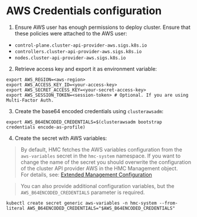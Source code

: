 # AWS Credentials configuration

1. Ensure AWS user has enough permissions to deploy cluster. Ensure that these policies were attached to the AWS user:

* `control-plane.cluster-api-provider-aws.sigs.k8s.io`
* `controllers.cluster-api-provider-aws.sigs.k8s.io`
* `nodes.cluster-api-provider-aws.sigs.k8s.io`

2. Retrieve access key and export it as environment variable:

```
export AWS_REGION=<aws-region>
export AWS_ACCESS_KEY_ID=<your-access-key>
export AWS_SECRET_ACCESS_KEY=<your-secret-access-key>
export AWS_SESSION_TOKEN=<session-token> # Optional. If you are using Multi-Factor Auth.
```

3. Create the base64 encoded credentials using `clusterawsadm`:

```
export AWS_B64ENCODED_CREDENTIALS=$(clusterawsadm bootstrap credentials encode-as-profile)
```

4. Create the secret with AWS variables:

> By default, HMC fetches the AWS variables configuration from the `aws-variables` secret in the `hmc-system`
> namespace. If you want to change the name of the secret you should overwrite the configuration of the cluster 
> API provider AWS in the HMC Management object. \
> For details, see: [Extended Management Configuration](../install/installation.md#extended-management-configuration)

> You can also provide additional configuration variables, but the `AWS_B64ENCODED_CREDENTIALS` parameter is required.

```
kubectl create secret generic aws-variables -n hmc-system --from-literal AWS_B64ENCODED_CREDENTIALS="$AWS_B64ENCODED_CREDENTIALS"
```
